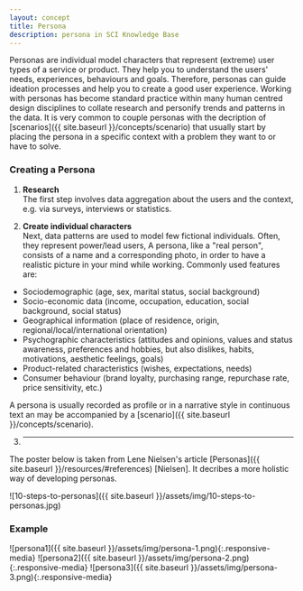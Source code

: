 ```yaml
---
layout: concept
title: Persona
description: persona in SCI Knowledge Base
---
```

Personas are individual model characters that represent (extreme) user types of a service or product. They help you to understand the users' needs, experiences, behaviours and goals. Therefore, personas can guide ideation processes and help you to create a good user experience. Working with personas has become standard practice within many human centred design disciplines to collate research and personify trends and patterns in the data. It is very common to couple personas with the decription of [scenarios]({{ site.baseurl }}/concepts/scenario) that usually start by placing the persona in a specific context with a problem they want to or have to solve.

### Creating a Persona
 
1. **Research**  
The first step involves data aggregation about the users and the context, e.g. via surveys, interviews or statistics. 

2. **Create individual characters**  
Next, data patterns are used to model few fictional individuals. Often, they represent power/lead users, A persona, like a "real person", consists of a name and a corresponding photo, in order to have a realistic picture in your mind while working. Commonly used features are:

- Sociodemographic (age, sex, marital status, social background) 
- Socio-economic data (income, occupation, education, social background, social status) 
- Geographical information (place of residence, origin, regional/local/international orientation)
- Psychographic characteristics (attitudes and opinions, values and status awareness, preferences and hobbies, but also dislikes, habits, motivations, aesthetic feelings, goals)
- Product-related characteristics (wishes, expectations, needs)  
- Consumer behaviour (brand loyalty, purchasing range, repurchase rate, price sensitivity, etc.)  

A persona is usually recorded as profile or in a narrative style in continuous text an may be accompanied by a [scenario]({{ site.baseurl }}/concepts/scenario).

3. ****

The poster below is taken from Lene Nielsen's article [Personas]({{ site.baseurl }}/resources/#references) [Nielsen]. It decribes a more holistic way of developing personas.

![10-steps-to-personas]({{ site.baseurl }}/assets/img/10-steps-to-personas.jpg)

### Example
![persona1]({{ site.baseurl }}/assets/img/persona-1.png){:.responsive-media}
![persona2]({{ site.baseurl }}/assets/img/persona-2.png){:.responsive-media}
![persona3]({{ site.baseurl }}/assets/img/persona-3.png){:.responsive-media}